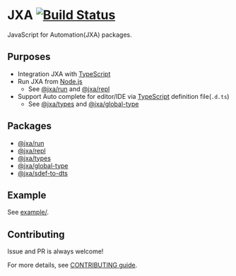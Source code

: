 # JXA [![Build Status](https://travis-ci.org/JXA-userland/JXA.svg?branch=master)](https://travis-ci.org/JXA-userland/JXA)

JavaScript for Automation(JXA) packages. 

## Purposes

- Integration JXA with [TypeScript](https://www.typescriptlang.org/index.html)
- Run JXA from [Node.js](https://nodejs.org/)
    - See [@jxa/run](./packages/@jxa/run) and [@jxa/repl](./packages/@jxa/repl)
- Support Auto complete for editor/IDE via [TypeScript](https://www.typescriptlang.org/index.html) definition file(`.d.ts`)
    - See [@jxa/types](./packages/@jxa/types) and [@jxa/global-type](./packages/@jxa/global-type)

## Packages

- [@jxa/run](./packages/@jxa/run)
- [@jxa/repl](./packages/@jxa/repl)
- [@jxa/types](./packages/@jxa/types)
- [@jxa/global-type](./packages/@jxa/global-type)
- [@jxa/sdef-to-dts](./packages/@jxa/sdef-to-dts)

## Example

See [example/](./example/).

## Contributing

Issue and PR is always welcome!

For more details, see [CONTRIBUTING guide](./CONTRIBUTING.md).

